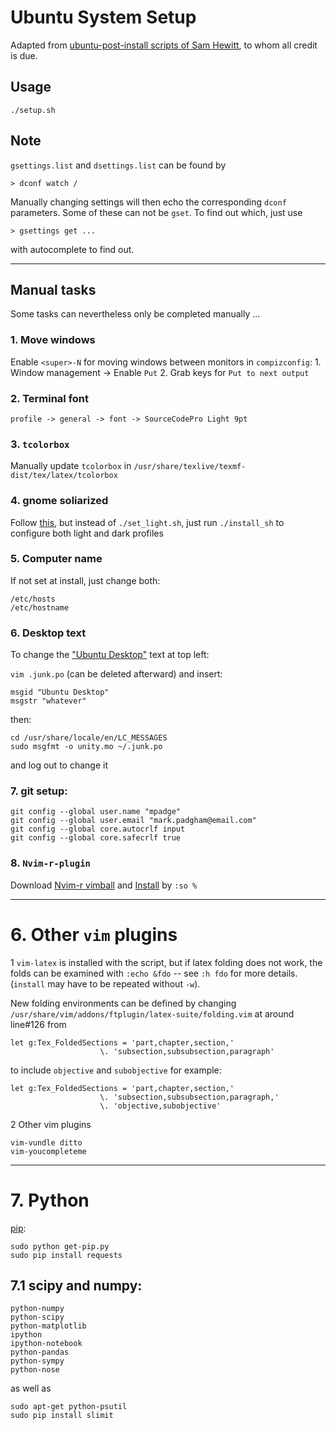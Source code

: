 Ubuntu System Setup
===========================

Adapted from 
[ubuntu-post-install scripts of Sam Hewitt](https://github.com/snwh/ubuntu-post-install), to whom all credit is due.

## Usage

```
./setup.sh
```


## Note

`gsettings.list` and `dsettings.list` can be found by
```
> dconf watch /
```
Manually changing settings will then echo the corresponding `dconf` parameters.
Some of these can not be `gset`. To find out which, just use
```
> gsettings get ...
```
with autocomplete to find out.

------

## Manual tasks

Some tasks can nevertheless only be completed manually ... 

### 1. Move windows

Enable `<super>-N` for moving windows between monitors in `compizconfig`:
    1.  Window management -> Enable `Put`
    2. Grab keys for `Put to next output`

### 2. Terminal font

```
profile -> general -> font -> SourceCodePro Light 9pt
```

### 3. `tcolorbox`

Manually update `tcolorbox` in `/usr/share/texlive/texmf-dist/tex/latex/tcolorbox`


### 4. gnome soliarized

Follow [this](https://gist.github.com/gmodarelli/5942850), but instead of
`./set_light.sh`, just run `./install_sh` to configure both light and dark
profiles

### 5. Computer name

If not set at install, just change both:
```
/etc/hosts
/etc/hostname
```

### 6. Desktop text

To change the 
["Ubuntu Desktop"](http://askubuntu.com/questions/140742/how-do-i-change-the-desktop-name-on-the-unity-panel) 
text at top left:

`vim .junk.po` (can be deleted afterward) and insert:
```
msgid "Ubuntu Desktop"
msgstr "whatever"
```
then:
```
cd /usr/share/locale/en/LC_MESSAGES
sudo msgfmt -o unity.mo ~/.junk.po
```
and log out to change it



### 7. git setup:

```
git config --global user.name "mpadge"
git config --global user.email "mark.padgham@email.com"
git config --global core.autocrlf input
git config --global core.safecrlf true
```

### 8. `Nvim-r-plugin`

Download [Nvim-r vimball](http://www.vim.org/scripts/script.php?script_id=2628)
and [Install](https://github.com/jalvesaq/Nvim-R)  by `:so %` 



------



# <a name="6-other-vim"></a>6. Other `vim` plugins


1 `vim-latex` is installed with the script, but if latex folding does not work,
the folds can be examined with `:echo &fdo` -- see `:h fdo` for more details.
(`install` may have to be repeated without `-w`).

New folding environments can be defined by changing
`/usr/share/vim/addons/ftplugin/latex-suite/folding.vim` at around line#126 from

    let g:Tex_FoldedSections = 'part,chapter,section,'
                        \. 'subsection,subsubsection,paragraph'

to include `objective` and `subobjective` for example:

    let g:Tex_FoldedSections = 'part,chapter,section,'
                        \. 'subsection,subsubsection,paragraph,'
                        \. 'objective,subobjective'


2 Other vim plugins

    vim-vundle ditto
    vim-youcompleteme

-------

# <a name="7-python"></a>7. Python


[pip](https://pip.pypa.io/en/latest/installing.html):
```
sudo python get-pip.py
sudo pip install requests
```

## <a name="7-scipy-numpy"></a>7.1 scipy and numpy:

```
python-numpy 
python-scipy 
python-matplotlib 
ipython 
ipython-notebook 
python-pandas 
python-sympy 
python-nose
```
as well as
```
sudo apt-get python-psutil
sudo pip install slimit
```



<!---
Other interesting / useful packages:

```
ardesia
lm-sensors
openlogos font
varishapes font
martin vogel's symbols font
poky font
stylebats font
apache2 # web server needed for routino
libjson-pp-perl # also for routino
tcl-dev # only for the R adehabitat package
tk-dev # ditto - maybe tcl-dev is not actually needed?
routino
pyparsing
```

and for image processing

```
rawtherapee
rawstudio
darktable
```

--->

